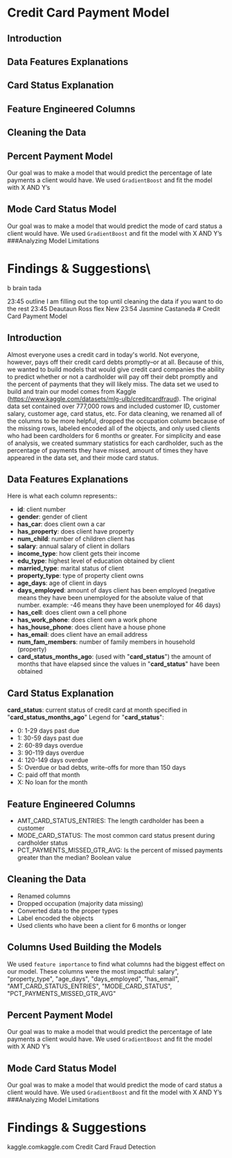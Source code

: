 # Credit Card Payment Model
## Introduction
## Data Features Explanations
## Card Status Explanation
## Feature Engineered Columns
## Cleaning the Data
## Percent Payment Model
Our goal was to make a model that would predict the percentage of late payments a client would have. We used `GradientBoost` and  fit the model with X AND Y’s
## Mode Card Status Model
Our goal was to make a model that would predict the mode of card status a client would have. We used `GradientBoost` and  fit the model with X AND Y’s
###Analyzing Model Limitations
# Findings & Suggestions\
b
brain
tada





23:45
outline I am filling out the top until cleaning the data if you want to do the rest
23:45
Deautaun Ross flex
New
23:54
Jasmine Castaneda # Credit Card Payment Model
## Introduction
Almost everyone uses a credit card in today's world.  Not everyone, however, pays off their credit card debts promptly–or at all. Because of this, we wanted to build models that would give credit card companies the ability to predict whether or not a cardholder will pay off their debt promptly and the percent of payments that they will likely miss.
The data set we used to build and train our model comes from Kaggle (https://www.kaggle.com/datasets/mlg-ulb/creditcardfraud).
The original data set contained over 777,000 rows and included customer ID, customer salary, customer age, card status, etc. For data cleaning, we renamed all of the columns to be more helpful, dropped the occupation column because of the missing rows, labeled encoded all of the objects, and only used clients who had been cardholders for 6 months or greater. For simplicity and ease of analysis, we created summary statistics for each cardholder, such as the percentage of payments they have missed, amount of times they have appeared in the data set, and their mode card status.
## Data Features Explanations
Here is what each column represents::
- **id**: client number
- **gender**: gender of client
- **has_car**: does client own a car
- **has_property**: does client have property
- **num_child**: number of children client has
- **salary**: annual salary of client in dollars
- **income_type**: how client gets their income
- **edu_type**: highest level of education obtained by client
- **married_type**: marital status of client
- **property_type**: type of property client owns
- **age_days**: age of client in days
- **days_employed**: amount of days client has been employed (negative means they have been unemployed for the absolute value of that number. example: -46 means they have been unemployed for 46 days)
- **has_cell**: does client own a cell phone
- **has_work_phone**: does client own a work phone
- **has_house_phone**: does client have a house phone
- **has_email**: does client have an email address
- **num_fam_members**: number of family members in household (property)
- **card_status_months_ago**: (used with "**card_status**") the amount of months that have elapsed since the values in "**card_status**" have been obtained
## Card Status Explanation
**card_status**: current status of credit card at month specified in "**card_status_months_ago**"
Legend for "**card_status**":
- 0: 1-29 days past due
- 1: 30-59 days past due
- 2: 60-89 days overdue
- 3: 90-119 days overdue
- 4: 120-149 days overdue
- 5: Overdue or bad debts, write-offs for more than 150 days
- C: paid off that month
- X: No loan for the month
## Feature Engineered Columns
- AMT_CARD_STATUS_ENTRIES: The length cardholder has been a customer
- MODE_CARD_STATUS: The most common card status present during cardholder status
- PCT_PAYMENTS_MISSED_GTR_AVG: Is the percent of missed payments greater than the median? Boolean value
## Cleaning the Data
- Renamed columns
- Dropped occupation (majority data missing)
- Converted data to the proper types
- Label encoded the objects
- Used clients who have been a client for 6 months or longer
## Columns Used Building the Models
We used `feature importance` to find what columns had the biggest effect on our model. These columns were the most impactful:
salary", "property_type", "age_days", "days_employed", "has_email", "AMT_CARD_STATUS_ENTRIES", "MODE_CARD_STATUS", "PCT_PAYMENTS_MISSED_GTR_AVG"
## Percent Payment Model
Our goal was to make a model that would predict the percentage of late payments a client would have. We used `GradientBoost` and  fit the model with X AND Y’s
## Mode Card Status Model
Our goal was to make a model that would predict the mode of card status a client would have. We used `GradientBoost` and  fit the model with X AND Y’s
###Analyzing Model Limitations
# Findings & Suggestions
kaggle.comkaggle.com
Credit Card Fraud Detection
